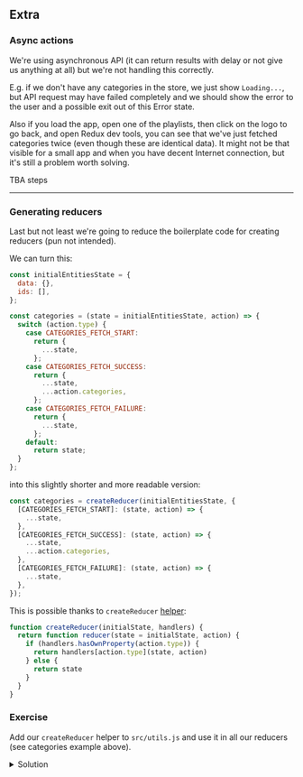 ## Extra

### Async actions

We're using asynchronous API (it can return results with delay or not give us anything at all) but we're not handling this correctly.

E.g. if we don't have any categories in the store, we just show `Loading...`, but API request may have failed completely and we should show the error to the user and a possible exit out of this Error state.

Also if you load the app, open one of the playlists, then click on the logo to go back, and open Redux dev tools, you can see that we've just fetched categories twice (even though these are identical data). It might not be that visible for a small app and when you have decent Internet connection, but it's still a problem worth solving. 

TBA steps

---------------------

### Generating reducers

Last but not least we're going to reduce the boilerplate code for creating reducers (pun not intended). 

We can turn this:

```js
const initialEntitiesState = {
  data: {},
  ids: [],
};

const categories = (state = initialEntitiesState, action) => {
  switch (action.type) {
    case CATEGORIES_FETCH_START:
      return {
        ...state,
      };
    case CATEGORIES_FETCH_SUCCESS:
      return {
        ...state,
        ...action.categories,
      };
    case CATEGORIES_FETCH_FAILURE:
      return {
        ...state,
      };
    default:
      return state;
  }
};
```

into this slightly shorter and more readable version:

```js
const categories = createReducer(initialEntitiesState, {
  [CATEGORIES_FETCH_START]: (state, action) => {
    ...state,
  },
  [CATEGORIES_FETCH_SUCCESS]: (state, action) => {
    ...state,
    ...action.categories,
  },
  [CATEGORIES_FETCH_FAILURE]: (state, action) => {
    ...state,
  },
});
```

This is possible thanks to `createReducer` [helper](https://redux.js.org/recipes/reducing-boilerplate#generating-reducers):

```js
function createReducer(initialState, handlers) {
  return function reducer(state = initialState, action) {
    if (handlers.hasOwnProperty(action.type)) {
      return handlers[action.type](state, action)
    } else {
      return state
    }
  }
}
```

### Exercise

Add our `createReducer` helper to `src/utils.js` and use it in all our reducers (see categories example above).

<details>
  <summary>Solution</summary>

```js
// reducers/index.js

const playlists = createReducer({}, {
  [PLAYLISTS_FETCH_START]: (state, action) => {
    ...state,
    [action.categoryId]: {
      ...state[action.categoryId],
    },
  },
  [PLAYLISTS_FETCH_SUCCESS]: (state, action) => {
    ...state,
    [action.categoryId]: {
      ...state[action.categoryId],
      ...action.playlists,
    },
  },
  [PLAYLISTS_FETCH_FAILURE]: (state, action) => {
    ...state,
    [action.categoryId]: {
      ...state[action.categoryId],
    },
  },
});

const tracks = createReducer({}, {
  [TRACKS_FETCH_START]: (state, action) => {
    ...state,
    [action.playlistId]: {
      ...state[action.playlistId],
    },
  }
  [TRACKS_FETCH_SUCCESS]: (state, action) => {
    ...state,
    [action.playlistId]: {
      ...state[action.playlistId],
      ...action.tracks,
    },
  },
  [TRACKS_FETCH_FAILURE]: (state, action) => {
    ...state,
    [action.playlistId]: {
      ...state[action.playlistId],
    },
});

```
</details>
